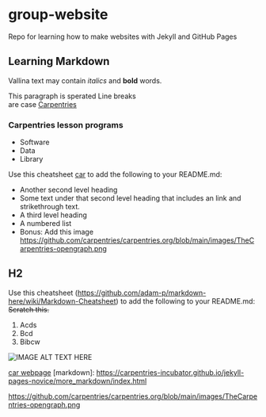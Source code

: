 # group-website

Repo for learning how to make websites with Jekyll and GitHub Pages

## Learning Markdown
Vallina text may contain *italics* and **bold** words.

This paragraph is sperated 
Line breaks  
are case
[Carpentries](https://github.com/adam-p/markdown-here/wiki/Markdown-Cheatsheet)


### Carpentries lesson programs
- Software 
- Data
- Library


Use this cheatsheet [car] to add the following to your README.md:

- Another second level heading 
- Some text under that second level heading that includes an link and strikethrough text.
- A third level heading
- A numbered list
- Bonus: Add this image https://github.com/carpentries/carpentries.org/blob/main/images/TheCarpentries-opengraph.png
## H2
Use this cheatsheet (https://github.com/adam-p/markdown-here/wiki/Markdown-Cheatsheet) to add the following to your README.md: ~~Scratch this.~~
1. Acds
2. Bcd
3. Bibcw

![IMAGE ALT TEXT HERE](https://github.com/carpentries/carpentries.org/blob/main/images/TheCarpentries-opengraph.png)

[car]: https://github.com/adam-p/markdown-here/wiki/Markdown-Cheatsheet

[car webpage][car]
[markdown]: https://carpentries-incubator.github.io/jekyll-pages-novice/more_markdown/index.html

https://github.com/carpentries/carpentries.org/blob/main/images/TheCarpentries-opengraph.png
